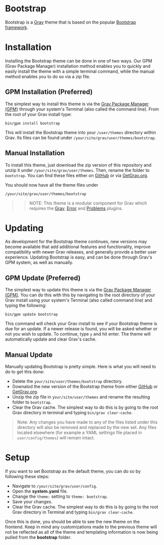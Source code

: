 # Bootstrap
Bootstrap is a [Grav](http://github.com/getgrav/grav) theme that is based on the popular [Bootstrap framework](http://getbootstrap.com/).

# Installation

Installing the Bootstrap theme can be done in one of two ways. Our GPM (Grav Package Manager) installation method enables you to quickly and easily install the theme with a simple terminal command, while the manual method enables you to do so via a zip file. 

## GPM Installation (Preferred)

The simplest way to install this theme is via the [Grav Package Manager (GPM)](http://learn.getgrav.org/advanced/grav-gpm) through your system's Terminal (also called the command line).  From the root of your Grav install type:

    bin/gpm install bootstrap

This will install the Bootstrap theme into your `/user/themes` directory within Grav. Its files can be found under `/your/site/grav/user/themes/bootstrap`.

## Manual Installation

To install this theme, just download the zip version of this repository and unzip it under `/your/site/grav/user/themes`. Then, rename the folder to `bootstrap`. You can find these files either on [GitHub](https://github.com/getgrav/grav-theme-bootstrap) or via [GetGrav.org](http://getgrav.org/downloads/themes).

You should now have all the theme files under

    /your/site/grav/user/themes/bootstrap

>> NOTE: This theme is a modular component for Grav which requires the [Grav](http://github.com/getgrav/grav), [Error](https://github.com/getgrav/grav-theme-error) and [Problems](https://github.com/getgrav/grav-plugin-problems) plugins.

# Updating

As development for the Bootstrap theme continues, new versions may become available that add additional features and functionality, improve compatibility with newer Grav releases, and generally provide a better user experience. Updating Bootstrap is easy, and can be done through Grav's GPM system, as well as manually.

## GPM Update (Preferred)

The simplest way to update this theme is via the [Grav Package Manager (GPM)](http://learn.getgrav.org/advanced/grav-gpm). You can do this with this by navigating to the root directory of your Grav install using your system's Terminal (also called command line) and typing the following:

    bin/gpm update bootstrap

This command will check your Grav install to see if your Bootstrap theme is due for an update. If a newer release is found, you will be asked whether or not you wish to update. To continue, type `y` and hit enter. The theme will automatically update and clear Grav's cache.

## Manual Update

Manually updating Bootstrap is pretty simple. Here is what you will need to do to get this done:

* Delete the `your/site/user/themes/bootstrap` directory.
* Downalod the new version of the Bootstrap theme from either [GitHub](https://github.com/getgrav/grav-plugin-bootstrap) or [GetGrav.org](http://getgrav.org/downloads/themes#extras).
* Unzip the zip file in `your/site/user/themes` and rename the resulting folder to `bootstrap`.
* Clear the Grav cache. The simplest way to do this is by going to the root Grav directory in terminal and typing `bin/grav clear-cache`.

> Note: Any changes you have made to any of the files listed under this directory will also be removed and replaced by the new set. Any files located elsewhere (for example a YAML settings file placed in `user/config/themes`) will remain intact.

# Setup

If you want to set Bootstrap as the default theme, you can do so by following these steps:

* Navigate to `/your/site/grav/user/config`.
* Open the **system.yaml** file.
* Change the `theme:` setting to `theme: bootstrap`.
* Save your changes.
* Clear the Grav cache. The simplest way to do this is by going to the root Grav directory in Terminal and typing `bin/grav clear-cache`.

Once this is done, you should be able to see the new theme on the frontend. Keep in mind any customizations made to the previous theme will not be reflected as all of the theme and templating information is now being pulled from the **bootstrap** folder.